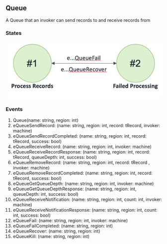 ## Queue

A Queue that an invoker can send records to and receive records from

### States

![Queue States!](images/QueueStates.jpg)

### Events

1. Queue(name: string, region: int)
2. eQueueSendRecord: (name: string, region: int, record: tRecord, invoker: machine)
3. eQueueSendRecordCompleted: (name: string, region: int, record: tRecord, success: bool)
4. eQueueReceiveRecord: (name: string, region: int, invoker: machine)
5. eQueueReceiveRecordResponse: (name: string, region: int, record: tRecord, queueDepth: int, success: bool)
6. eQueueRemoveRecord: (name: string, region: int, record: tRecord , invoker: machine)
7. eQueueRemoveRecordCompleted: (name: string, region: int, record: tRecord, success: bool)
8. eQueueGetQueueDepth: (name: string, region: int, invoker: machine)
9. eQueueGetQueueDepthResponse: (name: string, region: int, queueDepth: int, success: bool)
10. eQueueReceiveNotification: (name: string, region: int, count: int, invoker: machine)
11. eQueueReceiveNotificationResponse: (name: string, region: int, count: int, success: bool)
12. eQueueFail: (name: string, region: int, invoker: machine)
13. eQueueFailCompleted: (name: string, region: int)
14. eQueueRecover: (name: string, region: int)
15. eQueueKill: (name: string, region: int)
